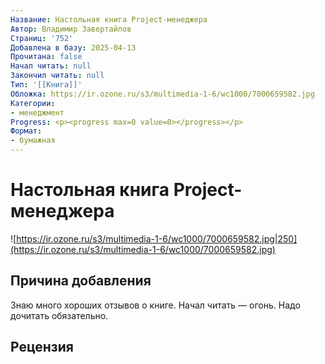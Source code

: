 ```yaml
---
Название: Настольная книга Project-менеджера
Автор: Владимир Завертайлов
Страниц: '752'
Добавлена в базу: 2025-04-13
Прочитана: false
Начал читать: null
Закончил читать: null
Тип: '[[Книга]]'
Обложка: https://ir.ozone.ru/s3/multimedia-1-6/wc1000/7000659582.jpg
Категории:
- менеджмент
Progress: <p><progress max=0 value=0></progress></p>
Формат:
- бумажная
---
```

# Настольная книга Project-менеджера

![https://ir.ozone.ru/s3/multimedia-1-6/wc1000/7000659582.jpg|250](https://ir.ozone.ru/s3/multimedia-1-6/wc1000/7000659582.jpg)

## Причина добавления

Знаю много хороших отзывов о книге. Начал читать — огонь. Надо дочитать обязательно.

## Рецензия